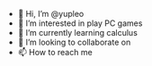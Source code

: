 - 👋 Hi, I’m @yupleo
- 👀 I’m interested in play PC games
- 🌱 I’m currently learning calculus
- 💞️ I’m looking to collaborate on 
- 📫 How to reach me 

<!---
yupleo/yupleo is a ✨ special ✨ repository because its `README.md` (this file) appears on your GitHub profile.
You can click the Preview link to take a look at your changes.
--->
